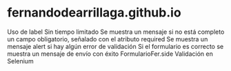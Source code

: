 # fernandodearrillaga.github.io


Uso de label
Sin tiempo limitado
Se muestra un mensaje si no está completo un campo obligatorio, señalado con el atributo required
Se muestra un mensaje alert si hay algún error de validación
Si el formulario es correcto se muestra un mensaje de envío con éxito
FormularioFer.side Validación en Selenium
